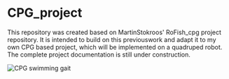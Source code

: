 # CPG_project

This repository was created based on MartinStokroos' RoFish_cpg project repository. It is intended to build on this previouswork and adapt it to my own CPG based project, which will be implemented on a quadruped robot. The complete project documentation is still under construction. 


![CPG swimming gait](figures/animation.gif  "Animation")



